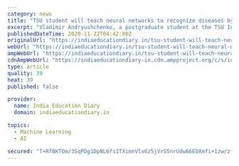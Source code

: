 ```yaml
---
category: news
title: "TSU student will teach neural networks to recognize diseases by EKG"
excerpt: "Vladimir Andryushchenko, a postgraduate student at the TSU Institute of Applied Mathematics and Computer Science, develops methods and algorithms that will help to determine and predict changes in"
publishedDateTime: 2020-11-22T04:42:00Z
originalUrl: "https://indiaeducationdiary.in/tsu-student-will-teach-neural-networks-to-recognize-diseases-by-ekg/"
webUrl: "https://indiaeducationdiary.in/tsu-student-will-teach-neural-networks-to-recognize-diseases-by-ekg/"
ampWebUrl: "https://indiaeducationdiary.in/tsu-student-will-teach-neural-networks-to-recognize-diseases-by-ekg/?amp"
cdnAmpWebUrl: "https://indiaeducationdiary-in.cdn.ampproject.org/c/s/indiaeducationdiary.in/tsu-student-will-teach-neural-networks-to-recognize-diseases-by-ekg/?amp"
type: article
quality: 39
heat: 39
published: false

provider:
  name: India Education Diary
  domain: indiaeducationdiary.in

topics:
  - Machine Learning
  - AI

secured: "T+RfBKTOm/3SqPDg1DpNL6fs1TXimnVlx6z5jVrS5nrUdw66EbXmfi+1zw/zfZzgXlWC/u4MQQfB2gduMH/GpemQ/fj6VZ+OYR0N6mAu0BGglKp03BYkPpr8BCMhcmU34aquqRAe9OptoD1LXjC+6SHXm5ixgNW0xRzSQIgjlb91yST3r5yY/QRm6OLXNegaWqAyE0pvhkkMqR0ImMMa3t3DcxQhAzOblbqWIEjoDF8Q6txl+T3LuxPXYa8tJfwFwmuGQ6yOENe7B64/nhOFmknm94jtphi1kMOyNycF8ejcb6HEFZD+DQfepRenooeb2DuVvD/nxs4XFMYFEjINwaUlBLsIHmjeNCMHpqIef9k=;z5jGR+tXvxZNoAA/u137Ow=="
---
```



